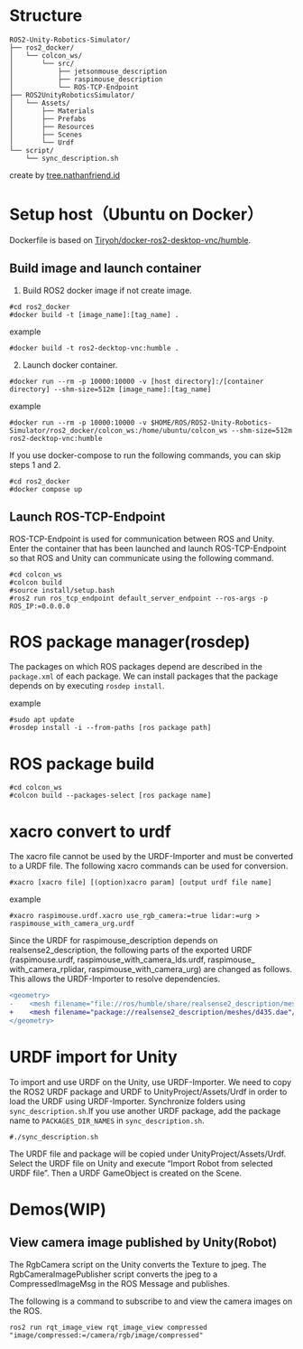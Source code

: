 # Structure
```
ROS2-Unity-Robotics-Simulator/
├── ros2_docker/
│   └── colcon_ws/
│       └── src/
│           ├── jetsonmouse_description
│           ├── raspimouse_description
│           └── ROS-TCP-Endpoint
├── ROS2UnityRoboticsSimulator/
│   └── Assets/
│       ├── Materials
│       ├── Prefabs
│       ├── Resources
│       ├── Scenes
│       └── Urdf
└── script/
    └── sync_description.sh
```
create by [tree.nathanfriend.id](https://tree.nathanfriend.io/)

# Setup host（Ubuntu on Docker）
Dockerfile is based on [Tiryoh/docker-ros2-desktop-vnc/humble](https://github.com/Tiryoh/docker-ros2-desktop-vnc/tree/master/humble).
## Build image and launch container
1. Build ROS2 docker image if not create image.
```
#cd ros2_docker
#docker build -t [image_name]:[tag_name] .
```
example
```
#docker build -t ros2-decktop-vnc:humble .
```

2. Launch docker container.
```
#docker run --rm -p 10000:10000 -v [host directory]:/[container directory] --shm-size=512m [image_name]:[tag_name]
```
example
```
#docker run --rm -p 10000:10000 -v $HOME/ROS/ROS2-Unity-Robotics-Simulator/ros2_docker/colcon_ws:/home/ubuntu/colcon_ws --shm-size=512m ros2-decktop-vnc:humble
```

If you use docker-compose to run the following commands, you can skip steps 1 and 2.

```
#cd ros2_docker
#docker compose up
```

## Launch ROS-TCP-Endpoint
ROS-TCP-Endpoint is used for communication between ROS and Unity. Enter the container that has been launched and launch ROS-TCP-Endpoint so that ROS and Unity can communicate using the following command.

```
#cd colcon_ws
#colcon build
#source install/setup.bash
#ros2 run ros_tcp_endpoint default_server_endpoint --ros-args -p ROS_IP:=0.0.0.0
```

# ROS package manager(rosdep)
The packages on which ROS packages depend are described in the `package.xml` of each package. We can install packages that the package depends on by executing `rosdep install`.

example
```
#sudo apt update
#rosdep install -i --from-paths [ros package path]
```

# ROS package build
```
#cd colcon_ws
#colcon build --packages-select [ros package name]
```

# xacro convert to urdf
The xacro file cannot be used by the URDF-Importer and must be converted to a URDF file. The following xacro commands can be used for conversion.

```
#xacro [xacro file] [(option)xacro param] [output urdf file name]
```

example
```
#xacro raspimouse.urdf.xacro use_rgb_camera:=true lidar:=urg > raspimouse_with_camera_urg.urdf
```

Since the URDF for raspimouse_description depends on realsense2_description, the following parts of the exported URDF (raspimouse.urdf, raspimouse_with_camera_lds.urdf, raspimouse_ with_camera_rplidar, raspimouse_with_camera_urg) are changed as follows. This allows the URDF-Importer to resolve dependencies.

```diff
<geometry>
-    <mesh filename="file://ros/humble/share/realsense2_description/meshes/d435.dae"/>
+    <mesh filename="package://realsense2_description/meshes/d435.dae"/>
</geometry>
```

# URDF import for Unity
To import and use URDF on the Unity, use URDF-Importer. We need to copy the ROS2 URDF package and URDF to UnityProject/Assets/Urdf in order to load the URDF using URDF-Importer. Synchronize folders using `sync_description.sh`.If you use another URDF package, add the package name to `PACKAGES_DIR_NAMES` in `sync_description.sh`.

```
#./sync_description.sh
```

The URDF file and package will be copied under UnityProject/Assets/Urdf. Select the URDF file on Unity and execute “Import Robot from selected URDF file”. Then a URDF GameObject is created on the Scene.

# Demos(WIP)
## View camera image published by Unity(Robot)
The RgbCamera script on the Unity converts the Texture to jpeg. The RgbCameraImagePublisher script converts the jpeg to a CompressedImageMsg in the ROS Message and publishes.

The following is a command to subscribe to and view the camera images on the ROS.
```
ros2 run rqt_image_view rqt_image_view compressed "image/compressed:=/camera/rgb/image/compressed"
```

